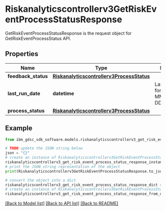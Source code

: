 # Riskanalyticscontrollerv3GetRiskEventProcessStatusResponse

GetRiskEventProcessStatusResponse is the request object for GetRiskEventProcessStatus API.

## Properties

Name | Type | Description | Notes
------------ | ------------- | ------------- | -------------
**feedback_status** | [**Riskanalyticscontrollerv3ProcessStatus**](Riskanalyticscontrollerv3ProcessStatus.md) |  | [optional] 
**last_run_date** | **datetime** | Last run date in format YYYY-MM-DDTHH:mm:ssZ. | [optional] 
**process_status** | [**Riskanalyticscontrollerv3ProcessStatus**](Riskanalyticscontrollerv3ProcessStatus.md) |  | [optional] 

## Example

```python
from ibm_gdsc_sdk_software.models.riskanalyticscontrollerv3_get_risk_event_process_status_response import Riskanalyticscontrollerv3GetRiskEventProcessStatusResponse

# TODO update the JSON string below
json = "{}"
# create an instance of Riskanalyticscontrollerv3GetRiskEventProcessStatusResponse from a JSON string
riskanalyticscontrollerv3_get_risk_event_process_status_response_instance = Riskanalyticscontrollerv3GetRiskEventProcessStatusResponse.from_json(json)
# print the JSON string representation of the object
print(Riskanalyticscontrollerv3GetRiskEventProcessStatusResponse.to_json())

# convert the object into a dict
riskanalyticscontrollerv3_get_risk_event_process_status_response_dict = riskanalyticscontrollerv3_get_risk_event_process_status_response_instance.to_dict()
# create an instance of Riskanalyticscontrollerv3GetRiskEventProcessStatusResponse from a dict
riskanalyticscontrollerv3_get_risk_event_process_status_response_from_dict = Riskanalyticscontrollerv3GetRiskEventProcessStatusResponse.from_dict(riskanalyticscontrollerv3_get_risk_event_process_status_response_dict)
```
[[Back to Model list]](../README.md#documentation-for-models) [[Back to API list]](../README.md#documentation-for-api-endpoints) [[Back to README]](../README.md)


